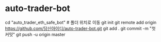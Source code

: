 # auto-trader-bot
cd "auto_trader_eth_safe_bot"  # 폴더 위치로 이동
git init
git remote add origin https://github.com/당신아이디/auto-trader-bot.git
git add .
git commit -m "첫 커밋"
git push -u origin master
